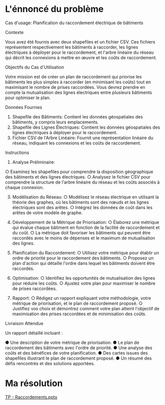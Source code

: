 # L'énnoncé du problème

Cas d'usage: Planification du raccordement électrique de bâtiments

Contexte

Vous avez été fournis avec deux shapefiles et un fichier CSV. Ces fichiers représentent respectivement les bâtiments à raccorder, les lignes électriques à déployer pour le raccordement, et l'arbre linéaire du réseau qui décrit les connexions à mettre en œuvre et les coûts de raccordement.

Objectifs du Cas d'Utilisation

Votre mission est de créer un plan de raccordement qui priorise les bâtiments les plus simples à raccorder (en minimisant les coûts) tout en maximisant le nombre de prises raccordées. Vous devrez prendre en compte la mutualisation des lignes électriques entre plusieurs bâtiments pour optimiser le plan.

Données Fournies

1.	Shapefile des Bâtiments: Contient les données géospatiales des bâtiments, y compris leurs emplacements.
2.	Shapefile des Lignes Électriques: Contient les données géospatiales des lignes électriques à déployer pour le raccordement.
3.	Fichier CSV de l'Arbre Linéaire: Fournit une représentation linéaire du réseau, indiquant les connexions et les coûts de raccordement.
   
Instructions

1.	Analyse Préliminaire:
   
○	Examinez les shapefiles pour comprendre la disposition géographique des bâtiments et des lignes électriques.
○	Analysez le fichier CSV pour comprendre la structure de l'arbre linéaire du réseau et les coûts associés à chaque connexion.

3.	Modélisation du Réseau:
○	Modélisez le réseau électrique en utilisant la théorie des graphes, où les bâtiments sont des nœuds et les lignes électriques sont des arêtes.
○	Intégrez les données de coût dans les arêtes de votre modèle de graphe.

5.	Développement de la Métrique de Priorisation:
○	Élaborez une métrique qui évalue chaque bâtiment en fonction de la facilité de raccordement et du coût.
○	La métrique doit favoriser les bâtiments qui peuvent être raccordés avec le moins de dépenses et le maximum de mutualisation des lignes.

6.	Planification du Raccordement:
○	Utilisez votre métrique pour établir un ordre de priorité pour le raccordement des bâtiments.
○	Proposez un plan d'action qui détaille l'ordre dans lequel les bâtiments doivent être raccordés.

8.	Optimisation:
○	Identifiez les opportunités de mutualisation des lignes pour réduire les coûts.
○	Ajustez votre plan pour maximiser le nombre de prises raccordées.

9.	Rapport:
○	Rédigez un rapport expliquant votre méthodologie, votre métrique de priorisation, et le plan de raccordement proposé.
○	Justifiez vos choix et démontrez comment votre plan atteint l'objectif de maximisation des prises raccordées et de minimisation des coûts.


Livraison Attendue

Un rapport détaillé incluant :

●	Une description de votre métrique de priorisation.
●	Le plan de raccordement des bâtiments avec l'ordre de priorité.
●	Une analyse des coûts et des bénéfices de votre planification.
●	Des cartes issues des shapefiles illustrant le plan de raccordement proposé.
●	Un résumé des défis rencontrés et des solutions apportées.

# Ma résolution
[TP - Raccordements.pptx](https://github.com/Emma-Coco/Exercice_Python_Graphes_Raccordement/files/13679667/TP.-.Raccordements.pptx)

